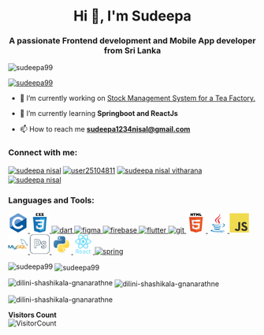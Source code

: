 <h1 align="center">Hi 👋, I'm Sudeepa</h1>
<h3 align="center">A passionate Frontend development and Mobile App developer from Sri Lanka</h3>

<p align="left"> <img src="https://komarev.com/ghpvc/?username=sudeepa99&label=Profile%20views&color=0e75b6&style=flat" alt="sudeepa99" /> </p>

<p align="left"> <a href="https://github.com/ryo-ma/github-profile-trophy"><img src="https://github-profile-trophy.vercel.app/?username=sudeepa99" alt="sudeepa99" /></a> </p>

- 🔭 I’m currently working on [Stock Management System for a Tea Factory.](https://github.com/sudeepa99/Stock-Management-System)

- 🌱 I’m currently learning **Springboot and ReactJs**

- 📫 How to reach me **sudeepa1234nisal@gmail.com**

<h3 align="left">Connect with me:</h3>
<p align="left">
<a href="https://linkedin.com/in/sudeepa nisal" target="blank"><img align="center" src="https://raw.githubusercontent.com/rahuldkjain/github-profile-readme-generator/master/src/images/icons/Social/linked-in-alt.svg" alt="sudeepa nisal" height="30" width="40" /></a>
<a href="https://stackoverflow.com/users/user25104811" target="blank"><img align="center" src="https://raw.githubusercontent.com/rahuldkjain/github-profile-readme-generator/master/src/images/icons/Social/stack-overflow.svg" alt="user25104811" height="30" width="40" /></a>
<a href="https://www.behance.net/sudeepa nisal vitharana" target="blank"><img align="center" src="https://raw.githubusercontent.com/rahuldkjain/github-profile-readme-generator/master/src/images/icons/Social/behance.svg" alt="sudeepa nisal vitharana" height="30" width="40" /></a>
<a href="https://www.hackerrank.com/sudeepa nisal" target="blank"><img align="center" src="https://raw.githubusercontent.com/rahuldkjain/github-profile-readme-generator/master/src/images/icons/Social/hackerrank.svg" alt="sudeepa nisal" height="30" width="40" /></a>
</p>

<h3 align="left">Languages and Tools:</h3>
<p align="left"> <a href="https://www.cprogramming.com/" target="_blank" rel="noreferrer"> <img src="https://raw.githubusercontent.com/devicons/devicon/master/icons/c/c-original.svg" alt="c" width="40" height="40"/> </a> <a href="https://www.w3schools.com/css/" target="_blank" rel="noreferrer"> <img src="https://raw.githubusercontent.com/devicons/devicon/master/icons/css3/css3-original-wordmark.svg" alt="css3" width="40" height="40"/> </a> <a href="https://dart.dev" target="_blank" rel="noreferrer"> <img src="https://www.vectorlogo.zone/logos/dartlang/dartlang-icon.svg" alt="dart" width="40" height="40"/> </a> <a href="https://www.figma.com/" target="_blank" rel="noreferrer"> <img src="https://www.vectorlogo.zone/logos/figma/figma-icon.svg" alt="figma" width="40" height="40"/> </a> <a href="https://firebase.google.com/" target="_blank" rel="noreferrer"> <img src="https://www.vectorlogo.zone/logos/firebase/firebase-icon.svg" alt="firebase" width="40" height="40"/> </a> <a href="https://flutter.dev" target="_blank" rel="noreferrer"> <img src="https://www.vectorlogo.zone/logos/flutterio/flutterio-icon.svg" alt="flutter" width="40" height="40"/> </a> <a href="https://git-scm.com/" target="_blank" rel="noreferrer"> <img src="https://www.vectorlogo.zone/logos/git-scm/git-scm-icon.svg" alt="git" width="40" height="40"/> </a> <a href="https://www.w3.org/html/" target="_blank" rel="noreferrer"> <img src="https://raw.githubusercontent.com/devicons/devicon/master/icons/html5/html5-original-wordmark.svg" alt="html5" width="40" height="40"/> </a> <a href="https://www.java.com" target="_blank" rel="noreferrer"> <img src="https://raw.githubusercontent.com/devicons/devicon/master/icons/java/java-original.svg" alt="java" width="40" height="40"/> </a> <a href="https://developer.mozilla.org/en-US/docs/Web/JavaScript" target="_blank" rel="noreferrer"> <img src="https://raw.githubusercontent.com/devicons/devicon/master/icons/javascript/javascript-original.svg" alt="javascript" width="40" height="40"/> </a> <a href="https://www.mysql.com/" target="_blank" rel="noreferrer"> <img src="https://raw.githubusercontent.com/devicons/devicon/master/icons/mysql/mysql-original-wordmark.svg" alt="mysql" width="40" height="40"/> </a> <a href="https://www.photoshop.com/en" target="_blank" rel="noreferrer"> <img src="https://raw.githubusercontent.com/devicons/devicon/master/icons/photoshop/photoshop-line.svg" alt="photoshop" width="40" height="40"/> </a> <a href="https://www.python.org" target="_blank" rel="noreferrer"> <img src="https://raw.githubusercontent.com/devicons/devicon/master/icons/python/python-original.svg" alt="python" width="40" height="40"/> </a> <a href="https://reactjs.org/" target="_blank" rel="noreferrer"> <img src="https://raw.githubusercontent.com/devicons/devicon/master/icons/react/react-original-wordmark.svg" alt="react" width="40" height="40"/> </a> <a href="https://spring.io/" target="_blank" rel="noreferrer"> <img src="https://www.vectorlogo.zone/logos/springio/springio-icon.svg" alt="spring" width="40" height="40"/> </a> </p>

<p><img align="left" src="https://github-readme-stats.vercel.app/api/top-langs?username=sudeepa99&show_icons=true&locale=en&layout=compact" alt="sudeepa99" /></p>

<p>&nbsp;<img align="center" src="https://github-readme-stats.vercel.app/api?username=sudeepa99&show_icons=true&locale=en" alt="sudeepa99" /></p>
<p><img align="left" src="https://github-readme-stats.vercel.app/api/top-langs?username=dilini-shashikala-gnanarathne&show_icons=true&locale=en&layout=compact" alt="dilini-shashikala-gnanarathne" /></p>

<p>&nbsp;<img align="center" src="https://github-readme-stats.vercel.app/api?username=dilini-shashikala-gnanarathne&show_icons=true&locale=en" alt="dilini-shashikala-gnanarathne" /></p>

<p><img align="center" src="https://github-readme-streak-stats.herokuapp.com/?user=dilini-shashikala-gnanarathne&" alt="dilini-shashikala-gnanarathne" /></p>

**Visitors Count**  
![VisitorCount](https://profile-counter.glitch.me/{Dilini-Shashikala-Gnanarathne}/count.svg)
